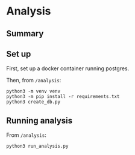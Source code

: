 # Analysis

## Summary

## Set up

First, set up a docker container running postgres.

Then, from `/analysis`:

```
python3 -m venv venv
python3 -m pip install -r requirements.txt
python3 create_db.py
```

## Running analysis

From `/analysis`:
```
python3 run_analysis.py
```
